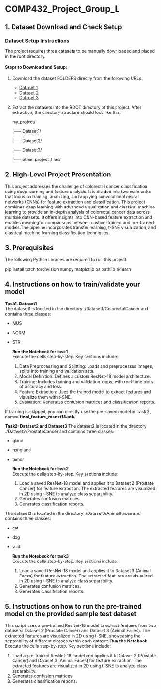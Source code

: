 # COMP432_Project_Group_L

## 1. Dataset Download and Check Setup

### **Dataset Setup Instructions**
The project requires three datasets to be manually downloaded and placed in the root directory.

#### **Steps to Download and Setup:**
1. Download the dataset FOLDERS directly from the following URLs:
   - [Dataset 1](https://drive.google.com/drive/folders/1t3KajrWrV756rKBe0H2-qXxUG-e3tQBF?usp=drive_link)
   - [Dataset 2](https://drive.google.com/drive/folders/15tEA6I0YETiZjBa0ACdWzWXGG0lBl2fm?usp=drive_link)
   - [Dataset 3](https://drive.google.com/drive/folders/12OqwIkygpRoYVtNo-oBfvfnTuNSSy32b?usp=drive_link)

2. Extract the datasets into the ROOT directory of this project. After extraction, the directory structure should look like this:

   my_project/

   ├── Dataset1/

   ├── Dataset2/

   ├── Dataset3/

   └── other_project_files/

## 2. High-Level Project Presentation

This project addresses the challenge of colorectal cancer classification using deep learning and feature analysis. It is divided into two main tasks that focus on training, analyzing, and applying convolutional neural networks (CNNs) for feature extraction and classification. This project combines deep learning with advanced visualization and classical machine learning to provide an in-depth analysis of colorectal cancer data across multiple datasets. It offers insights into CNN-based feature extraction and enables meaningful comparisons between custom-trained and pre-trained models.The pipeline incorporates transfer learning, t-SNE visualization, and classical machine learning classification techniques.

## 3. Prerequisites 

The following Python libraries are required to run this project:

pip install torch torchvision numpy matplotlib os pathlib sklearn

## 4. Instructions on how to train/validate your model
**Task1: Dataset1**  
The dataset1 is located in the directory ./Dataset1/ColorectalCancer and contains three classes:
- MUS 
- NORM
- STR 

   **Run the Notebook for task1**  
   Execute the cells step-by-step. Key sections include:
   
   1. Data Preprocessing and Splitting: Loads and preprocesses images, splits into training and validation sets.
   2. Model Definition: Defines a custom ResNet-18 model architecture.
   3. Training: Includes training and validation loops, with real-time plots of accuracy and loss.
   4. Feature Extraction: Uses the trained model to extract features and visualize them with t-SNE.
   5. Evaluation: Generates confusion matrices and classification reports.

If training is skipped,  you can directly use the pre-saved model in Task 2, named **final_feature_resnet18.pth**.

**Task2: Dataset2 and Dataset3**
The dataset2 is located in the directory ./Dataset2/ProstateCancer and contains three classes:
- gland
- nongland
- tumor
  
   **Run the Notebook for task2**   
   Execute the cells step-by-step. Key sections include:  
   1. Load a saved ResNet-18 model and applies it to Dataset 2 (Prostate Cancer) for feature extraction. The extracted features are visualized in 2D using t-SNE to analyze class separability.
   2. Generates confusion matrices.
   3. Generates classification reports.
 
The dataset3 is located in the directory ./Dataset3/AnimalFaces and contains three classes:
- cat
- dog
- wild

     **Run the Notebook for task3**   
   Execute the cells step-by-step. Key sections include:  
   1. Load a saved ResNet-18 model and applies it to Dataset 3 (Animal Faces) for feature extraction. The extracted features are visualized in 2D using t-SNE to analyze class separability.
   2. Generates confusion matrices.
   3. Generates classification reports.


## 5. Instructions on how to run the pre-trained model on the provided sample test dataset
This script uses a pre-trained ResNet-18 model to extract features from two datasets: Dataset 2 (Prostate Cancer) and Dataset 3 (Animal Faces). The extracted features are visualized in 2D using t-SNE, showcasing the separability of different classes within each dataset.
     **Run the Notebook**   
   Execute the cells step-by-step. Key sections include:  
   1. Load a pre-trained ResNet-18 model and applies it toDataset 2 (Prostate Cancer) and Dataset 3 (Animal Faces) for feature extraction. The extracted features are visualized in 2D using t-SNE to analyze class separability.
   2. Generates confusion matrices.
   3. Generates classification reports.
